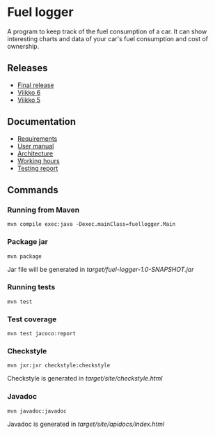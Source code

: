 # Fuel logger

A program to keep track of the fuel consumption of a car. It can show interesting charts and data of your car's fuel consumption and cost of ownership. 

## Releases
* [Final release](https://github.com/Lukxsx/ot-harjoitustyo/releases/tag/final)
* [Viikko 6](https://github.com/Lukxsx/ot-harjoitustyo/releases/tag/viikko6)
* [Viikko 5](https://github.com/Lukxsx/ot-harjoitustyo/releases/tag/viikko5)

## Documentation
* [Requirements](fuel-logger/documentation/requirements.md)
* [User manual](fuel-logger/documentation/user-manual.md)
* [Architecture](fuel-logger/documentation/architecture.md)
* [Working hours](fuel-logger/documentation/working%20hours.md)
* [Testing report](fuel-logger/documentation/testing.md)

## Commands
### Running from Maven
```
mvn compile exec:java -Dexec.mainClass=fuellogger.Main
```

### Package jar
```
mvn package
```
Jar file will be generated in _target/fuel-logger-1.0-SNAPSHOT.jar_

### Running tests
```
mvn test
```

### Test coverage
```
mvn test jacoco:report
```

### Checkstyle
```
mvn jxr:jxr checkstyle:checkstyle
```
Checkstyle is generated in _target/site/checkstyle.html_

### Javadoc
```
mvn javadoc:javadoc
```
Javadoc is generated in _target/site/apidocs/index.html_
